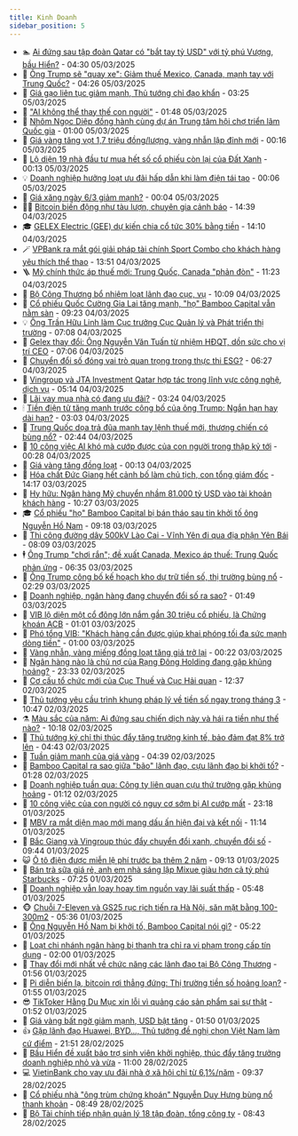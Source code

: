 ```yaml
---
title: Kinh Doanh
sidebar_position: 5
---
```


<!-- dantri-kinh-doanh:START -->
- 🏊 [Ai đứng sau tập đoàn Qatar có &quot;bắt tay tỷ USD&quot; với tỷ phú Vượng, bầu Hiển?](https://dantri.com.vn/kinh-doanh/ai-dung-sau-tap-doan-qatar-co-bat-tay-ty-usd-voi-ty-phu-vuong-bau-hien-20250305105933728.htm) - 04:30 05/03/2025
- 🦆 [Ông Trump sẽ &quot;quay xe&quot;: Giảm thuế Mexico, Canada, mạnh tay với Trung Quốc?](https://dantri.com.vn/kinh-doanh/ong-trump-se-quay-xe-giam-thue-mexico-canada-manh-tay-voi-trung-quoc-20250305111712773.htm) - 04:26 05/03/2025
- 🦄 [Giá gạo liên tục giảm mạnh, Thủ tướng chỉ đạo khẩn](https://dantri.com.vn/kinh-doanh/gia-gao-lien-tuc-giam-manh-thu-tuong-chi-dao-khan-20250305092745924.htm) - 03:25 05/03/2025
- 🌝 [&quot;AI không thể thay thế con người&quot;](https://dantri.com.vn/kinh-doanh/ai-khong-the-thay-the-con-nguoi-20250225164802687.htm) - 01:48 05/03/2025
- 💃 [Nhôm Ngọc Diệp đồng hành cùng dự án Trung tâm hội chợ triển lãm Quốc gia](https://dantri.com.vn/kinh-doanh/nhom-ngoc-diep-dong-hanh-cung-du-an-trung-tam-hoi-cho-trien-lam-quoc-gia-20250303104823751.htm) - 01:00 05/03/2025
- 🦏 [Giá vàng tăng vọt 1,7 triệu đồng/lượng, vàng nhẫn lập đỉnh mới](https://dantri.com.vn/kinh-doanh/gia-vang-tang-vot-17-trieu-dongluong-vang-nhan-lap-dinh-moi-20250305071332531.htm) - 00:16 05/03/2025
- 🦩 [Lộ diện 19 nhà đầu tư mua hết số cổ phiếu còn lại của Đất Xanh](https://dantri.com.vn/kinh-doanh/lo-dien-19-nha-dau-tu-mua-het-so-co-phieu-con-lai-cua-dat-xanh-20250305064429296.htm) - 00:13 05/03/2025
- 💡 [Doanh nghiệp hưởng loạt ưu đãi hấp dẫn khi làm điện tái tạo](https://dantri.com.vn/kinh-doanh/doanh-nghiep-huong-loat-uu-dai-hap-dan-khi-lam-dien-tai-tao-20250305003302029.htm) - 00:06 05/03/2025
- 🌊 [Giá xăng ngày 6/3 giảm mạnh?](https://dantri.com.vn/kinh-doanh/gia-xang-ngay-63-giam-manh-20250305000847475.htm) - 00:04 05/03/2025
- 🧑‍💻 [Bitcoin biến động như tàu lượn, chuyên gia cảnh báo](https://dantri.com.vn/kinh-doanh/bitcoin-bien-dong-nhu-tau-luon-chuyen-gia-canh-bao-20250304004154050.htm) - 14:39 04/03/2025
- 🎓 [GELEX Electric &lpar;GEE&rpar; dự kiến chia cổ tức 30% bằng tiền](https://dantri.com.vn/kinh-doanh/gelex-electric-gee-du-kien-chia-co-tuc-30-bang-tien-20250304211028082.htm) - 14:10 04/03/2025
- 🪄 [VPBank ra mắt gói giải pháp tài chính Sport Combo cho khách hàng yêu thích thể thao](https://dantri.com.vn/kinh-doanh/vpbank-ra-mat-goi-giai-phap-tai-chinh-sport-combo-cho-khach-hang-yeu-thich-the-thao-20250304205119513.htm) - 13:51 04/03/2025
- 🪜 [Mỹ chính thức áp thuế mới: Trung Quốc, Canada &quot;phản đòn&quot;](https://dantri.com.vn/kinh-doanh/my-chinh-thuc-ap-thue-moi-trung-quoc-canada-phan-don-20250304164752596.htm) - 11:23 04/03/2025
- 🦄 [Bộ Công Thương bổ nhiệm loạt lãnh đạo cục, vụ](https://dantri.com.vn/kinh-doanh/bo-cong-thuong-bo-nhiem-loat-lanh-dao-cuc-vu-20250304163726262.htm) - 10:09 04/03/2025
- 💯 [Cổ phiếu Quốc Cường Gia Lai tăng mạnh, &quot;họ&quot; Bamboo Capital vẫn nằm sàn](https://dantri.com.vn/kinh-doanh/co-phieu-quoc-cuong-gia-lai-tang-manh-ho-bamboo-capital-van-nam-san-20250304154103916.htm) - 09:23 04/03/2025
- 💡 [Ông Trần Hữu Linh làm Cục trưởng Cục Quản lý và Phát triển thị trường](https://dantri.com.vn/kinh-doanh/ong-tran-huu-linh-lam-cuc-truong-cuc-quan-ly-va-phat-trien-thi-truong-20250304135833530.htm) - 07:08 04/03/2025
- 🧰 [Gelex thay đổi: Ông Nguyễn Văn Tuấn từ nhiệm HĐQT, dồn sức cho vị trí CEO](https://dantri.com.vn/kinh-doanh/gelex-thay-doi-ong-nguyen-van-tuan-tu-nhiem-hdqt-don-suc-cho-vi-tri-ceo-20250304135419124.htm) - 07:06 04/03/2025
- 🎊 [Chuyển đổi số đóng vai trò quan trọng trong thực thi ESG?](https://dantri.com.vn/kinh-doanh/chuyen-doi-so-dong-vai-tro-quan-trong-trong-thuc-thi-esg-20250303201130267.htm) - 06:27 04/03/2025
- 🔭 [Vingroup và JTA Investment Qatar hợp tác trong lĩnh vực công nghệ, dịch vụ](https://dantri.com.vn/kinh-doanh/vingroup-va-jta-investment-qatar-hop-tac-trong-linh-vuc-cong-nghe-dich-vu-20250304113636955.htm) - 05:14 04/03/2025
- 💼 [Lãi vay mua nhà có đang ưu đãi?](https://dantri.com.vn/kinh-doanh/lai-vay-mua-nha-co-dang-uu-dai-20250304094921129.htm) - 03:24 04/03/2025
- 🕯 [Tiền điện tử tăng mạnh trước công bố của ông Trump: Ngắn hạn hay dài hạn?](https://dantri.com.vn/kinh-doanh/tien-dien-tu-tang-manh-truoc-cong-bo-cua-ong-trump-ngan-han-hay-dai-han-20250304073719895.htm) - 03:03 04/03/2025
- 🫣 [Trung Quốc dọa trả đũa mạnh tay lệnh thuế mới, thương chiến có bùng nổ?](https://dantri.com.vn/kinh-doanh/trung-quoc-doa-tra-dua-manh-tay-lenh-thue-moi-thuong-chien-co-bung-no-20250303234552771.htm) - 02:44 04/03/2025
- 🤠 [10 công việc AI khó mà cướp được của con người trong thập kỷ tới](https://dantri.com.vn/kinh-doanh/10-cong-viec-ai-kho-ma-cuop-duoc-cua-con-nguoi-trong-thap-ky-toi-20250304072813878.htm) - 00:28 04/03/2025
- 🌈 [Giá vàng tăng đồng loạt](https://dantri.com.vn/kinh-doanh/gia-vang-tang-dong-loat-20250304012714392.htm) - 00:13 04/03/2025
- 🦅 [Hóa chất Đức Giang hết cảnh bố làm chủ tịch, con tổng giám đốc](https://dantri.com.vn/kinh-doanh/hoa-chat-duc-giang-het-canh-bo-lam-chu-tich-con-tong-giam-doc-20250303210939385.htm) - 14:17 03/03/2025
- 🌁 [Hy hữu: Ngân hàng Mỹ chuyển nhầm 81.000 tỷ USD vào tài khoản khách hàng](https://dantri.com.vn/kinh-doanh/hy-huu-ngan-hang-my-chuyen-nham-81000-ty-usd-vao-tai-khoan-khach-hang-20250303165034343.htm) - 10:27 03/03/2025
- 🎓 [Cổ phiếu &quot;họ&quot; Bamboo Capital bị bán tháo sau tin khởi tố ông Nguyễn Hồ Nam](https://dantri.com.vn/kinh-doanh/co-phieu-ho-bamboo-capital-bi-ban-thao-sau-tin-khoi-to-ong-nguyen-ho-nam-20250303152845733.htm) - 09:18 03/03/2025
- 📝 [Thi công đường dây 500kV Lào Cai - Vĩnh Yên đi qua địa phận Yên Bái](https://dantri.com.vn/kinh-doanh/thi-cong-duong-day-500kv-lao-cai-vinh-yen-di-qua-dia-phan-yen-bai-20250303150629439.htm) - 08:09 03/03/2025
- 🕴 [Ông Trump &quot;chơi rắn&quot;; đề xuất Canada, Mexico áp thuế: Trung Quốc phản ứng](https://dantri.com.vn/kinh-doanh/ong-trump-choi-ran-de-xuat-canada-mexico-ap-thue-trung-quoc-phan-ung-20250302231137914.htm) - 06:35 03/03/2025
- 🧰 [Ông Trump công bố kế hoạch kho dự trữ tiền số, thị trường bùng nổ](https://dantri.com.vn/kinh-doanh/ong-trump-cong-bo-ke-hoach-kho-du-tru-tien-so-thi-truong-bung-no-20250303090910169.htm) - 02:29 03/03/2025
- 🤖 [Doanh nghiệp, ngân hàng đang chuyển đổi số ra sao?](https://dantri.com.vn/kinh-doanh/doanh-nghiep-ngan-hang-dang-chuyen-doi-so-ra-sao-20250226191808663.htm) - 01:49 03/03/2025
- 🤠 [VIB lộ diện một cổ đông lớn nắm gần 30 triệu cổ phiếu, là Chứng khoán ACB](https://dantri.com.vn/kinh-doanh/vib-lo-dien-mot-co-dong-lon-nam-gan-30-trieu-co-phieu-la-chung-khoan-acb-20250303074316155.htm) - 01:01 03/03/2025
- 🌮 [Phó tổng VIB: &quot;Khách hàng cần được giúp khai phóng tối đa sức mạnh dòng tiền&quot;](https://dantri.com.vn/kinh-doanh/pho-tong-vib-khach-hang-can-duoc-giup-khai-phong-toi-da-suc-manh-dong-tien-20250302140746527.htm) - 01:00 03/03/2025
- 🦄 [Vàng nhẫn, vàng miếng đồng loạt tăng giá trở lại](https://dantri.com.vn/kinh-doanh/vang-nhan-vang-mieng-dong-loat-tang-gia-tro-lai-20250303070115240.htm) - 00:22 03/03/2025
- 👺 [Ngân hàng nào là chủ nợ của Rạng Đông Holding đang gặp khủng hoảng?](https://dantri.com.vn/kinh-doanh/ngan-hang-nao-la-chu-no-cua-rang-dong-holding-dang-gap-khung-hoang-20250302081956481.htm) - 23:33 02/03/2025
- 🤗 [Cơ cấu tổ chức mới của Cục Thuế và Cục Hải quan](https://dantri.com.vn/kinh-doanh/co-cau-to-chuc-moi-cua-cuc-thue-va-cuc-hai-quan-20250302191556914.htm) - 12:37 02/03/2025
- 💪 [Thủ tướng yêu cầu trình khung pháp lý về tiền số ngay trong tháng 3](https://dantri.com.vn/kinh-doanh/thu-tuong-yeu-cau-trinh-khung-phap-ly-ve-tien-so-ngay-trong-thang-3-20250302172337197.htm) - 10:47 02/03/2025
- ⚗️ [Màu sắc của năm: Ai đứng sau chiến dịch này và hái ra tiền như thế nào?](https://dantri.com.vn/kinh-doanh/mau-sac-cua-nam-ai-dung-sau-chien-dich-nay-va-hai-ra-tien-nhu-the-nao-20250302121134113.htm) - 10:18 02/03/2025
- 🧠 [Thủ tướng ký chỉ thị thúc đẩy tăng trưởng kinh tế, bảo đảm đạt 8% trở lên](https://dantri.com.vn/kinh-doanh/thu-tuong-ky-chi-thi-thuc-day-tang-truong-kinh-te-bao-dam-dat-8-tro-len-20250302112003419.htm) - 04:43 02/03/2025
- 🗽 [Tuần giảm mạnh của giá vàng](https://dantri.com.vn/kinh-doanh/tuan-giam-manh-cua-gia-vang-20250301233836226.htm) - 04:39 02/03/2025
- 🫣 [Bamboo Capital ra sao giữa &quot;bão&quot; lãnh đạo, cựu lãnh đạo bị khởi tố?](https://dantri.com.vn/kinh-doanh/bamboo-capital-ra-sao-giua-bao-lanh-dao-cuu-lanh-dao-bi-khoi-to-20250302073125480.htm) - 01:28 02/03/2025
- 🫣 [Doanh nghiệp tuần qua: Công ty liên quan cựu thứ trưởng gặp khủng hoảng](https://dantri.com.vn/kinh-doanh/doanh-nghiep-tuan-qua-cong-ty-lien-quan-cuu-thu-truong-gap-khung-hoang-20250301231050736.htm) - 01:12 02/03/2025
- 🫣 [10 công việc của con người có nguy cơ sớm bị AI cướp mất](https://dantri.com.vn/kinh-doanh/10-cong-viec-cua-con-nguoi-co-nguy-co-som-bi-ai-cuop-mat-20250227085925071.htm) - 23:18 01/03/2025
- 💂 [MBV ra mắt diện mạo mới mang dấu ấn hiện đại và kết nối](https://dantri.com.vn/kinh-doanh/mbv-ra-mat-dien-mao-moi-mang-dau-an-hien-dai-va-ket-noi-20250301170620949.htm) - 11:14 01/03/2025
- 💫 [Bắc Giang và Vingroup thúc đẩy chuyển đổi xanh, chuyển đổi số](https://dantri.com.vn/kinh-doanh/bac-giang-va-vingroup-thuc-day-chuyen-doi-xanh-chuyen-doi-so-20250301162310092.htm) - 09:44 01/03/2025
- 😺 [Ô tô điện được miễn lệ phí trước bạ thêm 2 năm](https://dantri.com.vn/kinh-doanh/o-to-dien-duoc-mien-le-phi-truoc-ba-them-2-nam-20250301154226071.htm) - 09:13 01/03/2025
- 🦆 [Bán trà sữa giá rẻ, anh em nhà sáng lập Mixue giàu hơn cả tỷ phú Starbucks](https://dantri.com.vn/kinh-doanh/ban-tra-sua-gia-re-anh-em-nha-sang-lap-mixue-giau-hon-ca-ty-phu-starbucks-20250228173352623.htm) - 07:25 01/03/2025
- 👀 [Doanh nghiệp vẫn loay hoay tìm nguồn vay lãi suất thấp](https://dantri.com.vn/kinh-doanh/doanh-nghiep-van-loay-hoay-tim-nguon-vay-lai-suat-thap-20250228161043246.htm) - 05:48 01/03/2025
- 🐵 [Chuỗi 7-Eleven và GS25 rục rịch tiến ra Hà Nội, săn mặt bằng 100-300m2](https://dantri.com.vn/kinh-doanh/chuoi-7-eleven-va-gs25-ruc-rich-tien-ra-ha-noi-san-mat-bang-100-300m2-20250228125256736.htm) - 05:36 01/03/2025
- 🤖 [Ông Nguyễn Hồ Nam bị khởi tố, Bamboo Capital nói gì?](https://dantri.com.vn/kinh-doanh/ong-nguyen-ho-nam-bi-khoi-to-bamboo-capital-noi-gi-20250301115200507.htm) - 05:22 01/03/2025
- 💂 [Loạt chi nhánh ngân hàng bị thanh tra chỉ ra vi phạm trong cấp tín dụng](https://dantri.com.vn/kinh-doanh/loat-chi-nhanh-ngan-hang-bi-thanh-tra-chi-ra-vi-pham-trong-cap-tin-dung-20250221160516341.htm) - 02:00 01/03/2025
- 🦆 [Thay đổi mới nhất về chức năng các lãnh đạo tại Bộ Công Thương](https://dantri.com.vn/kinh-doanh/thay-doi-moi-nhat-ve-chuc-nang-cac-lanh-dao-tai-bo-cong-thuong-20250301001607438.htm) - 01:56 01/03/2025
- 🦅 [Pi diễn biến lạ, bitcoin rơi thẳng đứng: Thị trường tiền số hoảng loạn?](https://dantri.com.vn/kinh-doanh/pi-dien-bien-la-bitcoin-roi-thang-dung-thi-truong-tien-so-hoang-loan-20250228170106087.htm) - 01:55 01/03/2025
- 😎 [TikToker Hằng Du Mục xin lỗi vì quảng cáo sản phẩm sai sự thật](https://dantri.com.vn/kinh-doanh/tiktoker-hang-du-muc-xin-loi-vi-quang-cao-san-pham-sai-su-that-20250228233932531.htm) - 01:52 01/03/2025
- 🐎 [Giá vàng bất ngờ giảm mạnh, USD bật tăng](https://dantri.com.vn/kinh-doanh/gia-vang-bat-ngo-giam-manh-usd-bat-tang-20250228231651469.htm) - 01:50 01/03/2025
- 👍 [Gặp lãnh đạo Huawei, BYD..., Thủ tướng đề nghị chọn Việt Nam làm cứ điểm](https://dantri.com.vn/kinh-doanh/gap-lanh-dao-huawei-byd-thu-tuong-de-nghi-chon-viet-nam-lam-cu-diem-20250228211313666.htm) - 21:51 28/02/2025
- 🦒 [Bầu Hiển đề xuất bảo trợ sinh viên khởi nghiệp, thúc đẩy tăng trưởng doanh nghiệp nhỏ và vừa](https://dantri.com.vn/kinh-doanh/bau-hien-de-xuat-bao-tro-sinh-vien-khoi-nghiep-thuc-day-tang-truong-doanh-nghiep-nho-va-vua-20250228174104267.htm) - 11:00 28/02/2025
- 💻 [VietinBank cho vay ưu đãi nhà ở xã hội chỉ từ 6,1%/năm](https://dantri.com.vn/kinh-doanh/vietinbank-cho-vay-uu-dai-nha-o-xa-hoi-chi-tu-61nam-20250228163440009.htm) - 09:37 28/02/2025
- 👺 [Cổ phiếu nhà &quot;ông trùm chứng khoán&quot; Nguyễn Duy Hưng bùng nổ thanh khoản](https://dantri.com.vn/kinh-doanh/co-phieu-nha-ong-trum-chung-khoan-nguyen-duy-hung-bung-no-thanh-khoan-20250228152501856.htm) - 08:49 28/02/2025
- 🧐 [Bộ Tài chính tiếp nhận quản lý 18 tập đoàn, tổng công ty](https://dantri.com.vn/kinh-doanh/bo-tai-chinh-tiep-nhan-quan-ly-18-tap-doan-tong-cong-ty-20250228143643065.htm) - 08:43 28/02/2025<!-- dantri-kinh-doanh:END -->
